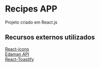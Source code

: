 # Recipes APP

Projeto criado em React.js

## Recursos externos utilizados
[React-icons](http://react-icons.github.io/)\
[Edaman API](https://developer.edamam.com/)\
[React-Toastify](https://github.com/fkhadra/react-toastify)

